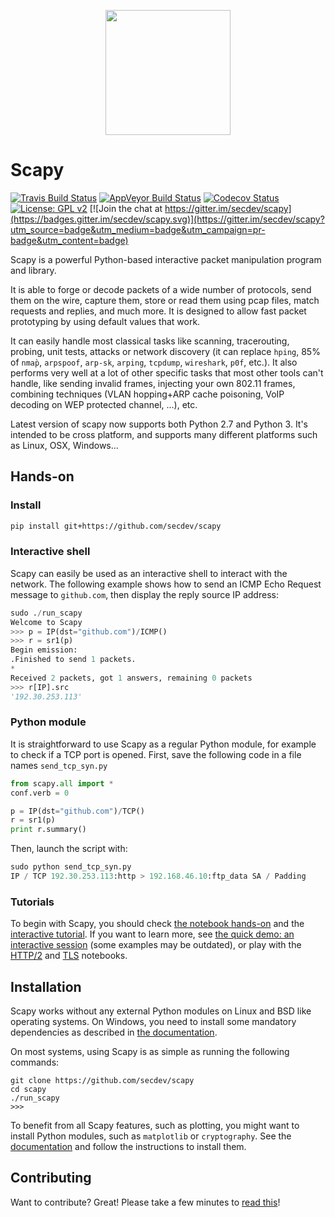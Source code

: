 <p align="center">
  <img src="doc/scapy_logo.png" width=200>
</p>

# Scapy #

[![Travis Build Status](https://travis-ci.org/secdev/scapy.svg?branch=master)](https://travis-ci.org/secdev/scapy)
[![AppVeyor Build Status](https://ci.appveyor.com/api/projects/status/github/secdev/scapy?svg=true)](https://ci.appveyor.com/project/secdev/scapy)
[![Codecov Status](https://codecov.io/gh/secdev/scapy/branch/master/graph/badge.svg)](https://codecov.io/gh/secdev/scapy)
[![License: GPL v2](https://img.shields.io/badge/License-GPL%20v2-blue.svg)](LICENSE)
[![Join the chat at https://gitter.im/secdev/scapy](https://badges.gitter.im/secdev/scapy.svg)](https://gitter.im/secdev/scapy?utm_source=badge&utm_medium=badge&utm_campaign=pr-badge&utm_content=badge)


Scapy is a powerful Python-based interactive packet manipulation program and
library.

It is able to forge or decode packets of a wide number of protocols, send them
on the wire, capture them, store or read them using pcap files, match requests
and replies, and much more. It is designed to allow fast packet prototyping by
using default values that work.

It can easily handle most classical tasks like scanning, tracerouting, probing,
unit tests, attacks or network discovery (it can replace `hping`, 85% of `nmap̀`,
`arpspoof`, `arp-sk`, `arping`, `tcpdump`, `wireshark`, `p0f`, etc.). It also
performs very well at a lot of other specific tasks that most other tools can't
handle, like sending invalid frames, injecting your own 802.11 frames, combining
techniques (VLAN hopping+ARP cache poisoning, VoIP decoding on WEP protected
channel, ...), etc.

Latest version of scapy now supports both Python 2.7 and Python 3. It's intended to
be cross platform, and supports many different platforms such as Linux, OSX, Windows...

## Hands-on ##

### Install ###
```bash
pip install git+https://github.com/secdev/scapy
```

### Interactive shell ###

Scapy can easily be used as an interactive shell to interact with the network.
The following example shows how to send an ICMP Echo Request message to
`github.com`, then display the reply source IP address:

```python
sudo ./run_scapy 
Welcome to Scapy
>>> p = IP(dst="github.com")/ICMP()
>>> r = sr1(p)
Begin emission:
.Finished to send 1 packets.
*
Received 2 packets, got 1 answers, remaining 0 packets
>>> r[IP].src
'192.30.253.113'
```

### Python module ###

It is straightforward to use Scapy as a regular Python module, for example to
check if a TCP port is opened. First, save the following code in a file names
`send_tcp_syn.py`

```python
from scapy.all import *
conf.verb = 0

p = IP(dst="github.com")/TCP()
r = sr1(p)
print r.summary()
```

Then, launch the script with:
```python
sudo python send_tcp_syn.py
IP / TCP 192.30.253.113:http > 192.168.46.10:ftp_data SA / Padding
```

### [](#tutorials)Tutorials ###

To begin with Scapy, you should check [the notebook
hands-on](doc/notebooks/Scapy%20in%2015%20minutes.ipynb) and the [interactive
tutorial](http://scapy.readthedocs.io/en/latest/usage.html#interactive-tutorial).
If you want to learn more, see [the quick demo: an interactive
session](http://scapy.readthedocs.io/en/latest/introduction.html#quick-demo)
(some examples may be outdated), or play with the
[HTTP/2](doc/notebooks/HTTP_2_Tuto.ipynb) and [TLS](doc/notebooks/tls)
notebooks.


## Installation ##

Scapy works without any external Python modules on Linux and BSD like operating
systems. On Windows, you need to install some mandatory dependencies as
described in [the
documentation](http://scapy.readthedocs.io/en/latest/installation.html#windows).

On most systems, using Scapy is as simple as running the following commands:
```
git clone https://github.com/secdev/scapy
cd scapy
./run_scapy
>>>
```

To benefit from all Scapy features, such as plotting, you might want to install
Python modules, such as `matplotlib` or `cryptography`. See the
[documentation](http://scapy.readthedocs.io/en/latest/installation.html) and
follow the instructions to install them.


## Contributing ##

Want to contribute? Great! Please take a few minutes to
[read this](CONTRIBUTING.md)!
